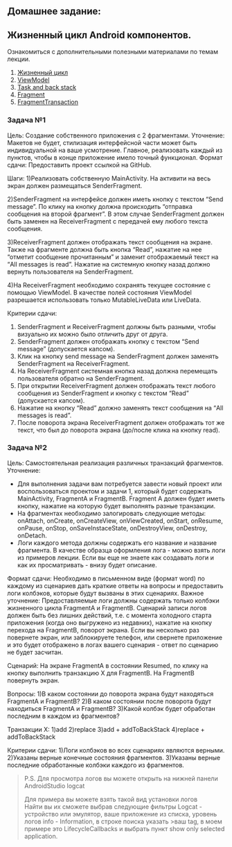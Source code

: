 ## Домашнее задание:
## Жизненный цикл Android компонентов.

Ознакомиться с дополнительными полезными материалами по темам лекции.
1.	[Жизненный цикл](https://swiftbook.ru/post/tutorials/android-lifecycle/)
2.	[ViewModel](https://habr.com/ru/post/334942/)
3.	[Task and back stack](https://www.youtube.com/watch?v=GN-MltHRpi4)
4.	[Fragment](https://metanit.com/java/android/8.1.php)
5.	[FragmentTransaction](https://startandroid.ru/ru/uroki/vse-uroki-spiskom/175-urok-105-android-3-fragments-dinamicheskaja-rabota.html)

### Задача №1
Цель:
Создание собственного приложения с 2 фрагментами.
Уточнение:
Макетов не будет, стилизация интерфейсной части может быть индивидуальной на ваше усмотрение. Главное, реализовать каждый из пунктов, чтобы в конце приложение имело точный функционал.
Формат сдачи:
Предоставить проект ссылкой на GitHub.

Шаги:
1)Реализовать собственную MainActivity. На активити на весь экран должен размещаться SenderFragment.

2)SenderFragment на интерфейсе должен иметь кнопку c текстом “Send message”. По клику на кнопку должна происходить “отправка сообщения на второй фрагмент”. В этом случае SenderFragment должен быть заменен на ReceiverFragment с передачей ему любого текста сообщения.

3)ReceiverFragment должен отображать текст сообщения на экране. Также на фрагменте должна быть кнопка “Read”, нажатие на нее “отметит сообщение прочитанным” и заменит отображаемый текст на “All messages is read”. Нажатие на системную кнопку назад должно вернуть пользователя на SenderFragment.

4)На ReceiverFragment необходимо сохранять текущее состояние с помощью ViewModel. В качестве полей состояния ViewModel разрешается использовать только MutableLiveData или LiveData.


Критерии сдачи:
1)	SenderFragment и ReceiverFragment должны быть разными, чтобы визуально их можно было отличить друг от друга.
2)	SenderFragment должен отображать кнопку с текстом “Send message” (допускается капсом).
3)	Клик на кнопку send message на SenderFragment должен заменять SenderFragment на ReceiverFragment.
4)	На ReceiverFragment системная кнопка назад должна перемещать пользователя обратно на SenderFragment.
5)	При открытии ReceiverFragment должен отображать текст любого сообщения из SenderFragment и кнопку с текстом “Read” (допускается капсом).
6)	Нажатие на кнопку “Read” должно заменять текст сообщения на “All messages is read”.
7)	После поворота экрана ReceiverFragment должен отображать тот же текст, что был до поворота экрана (до/после клика на кнопку read).


### Задача №2
Цель:	Самостоятельная реализация различных транзакций фрагментов.
Уточнение:

* Для выполнения задачи вам потребуется завести новый проект или воспользоваться проектом и задачи 1, который будет содержать MainActivity, FragmentA и FragmentB. Fragment A должен будет иметь кнопку, нажатие на которую будет выполнять разные транзакции.
* На фрагментах необходимо залогировать следующие методы: onAttach, onCreate, onCreateView, onViewCreated, onStart, onResume, onPause, onStop, onSaveInstaceState, onDestroyView, onDestroy, onDetach.
* Логи каждого метода должны содержать его название и название фрагмента. В качестве образца оформления лога - можно взять логи из примеров лекции. Если вы еще не знаете как создавать логи и как их просматривать - внизу будет описание.

Формат сдачи:
Необходимо в письменном виде (формат word) по каждому из сценариев дать краткие ответы на вопросы и предоставить логи колбэков, которые будут вызваны в этих сценариях.
Важное уточнение:
Предоставляемые логи должны содержать только колбэки жизненного цикла FragmentA и FragmentB. Сценарий записи логов должен быть без лишних действий, т.е. с момента холодного старта приложения (когда оно выгружено из недавних), нажатие на кнопку перехода на FragmentB, поворот экрана. Если вы несколько раз повернете экран, или заблокируете телефон, или свернете приложение и это будет отображено в логах вашего сценария - ответ по сценарию не будет засчитан.
	
Сценарий:
На экране FragmentA в состоянии Resumed, по клику на кнопку выполнить транзакцию X для FragmentB. На FragmentB повернуть экран.

Вопросы:
1)В каком состоянии до поворота экрана будут находяться FragmentA и FragmentB?
2)В каком состоянии после поворота будут находиться FragmentA и FragmentB?
3)Какой колбэк будет обработан последним в каждом из фрагментов?

Транзакции X:
1)add
2)replace
3)add + addToBackStack
4)replace + addToBackStack

Критерии сдачи:
1)Логи колбэков во всех сценариях являются верными.
2)Указаны верные конечные состояния фрагментов.
3)Указаны верные последние обработанные колбэки каждого из фрагментов.

> P.S.
>Для просмотра логов вы можете открыть на нижней панели AndroidStudio logcat
>
>Для примера вы можете взять такой вид установки логов  
>Найти вы их сможете выбрав следующие фильтры Logcat - устройство или эмулятор, ваше приложение из списка, уровень логов info - Information, в строке поиска указать >ваш tag, в моем примере это LifecycleCallbacks и выбрать пункт show only selected application.
  
